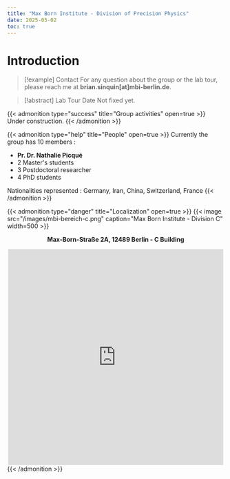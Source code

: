 ```yaml
---
title: "Max Born Institute - Division of Precision Physics"
date: 2025-05-02
toc: true
---
```


# Introduction

> [!example] Contact
>  For any question about the group or the lab tour, please reach me at **brian.sinquin[at]mbi-berlin.de**.

> [!abstract] Lab Tour Date
<i class="fa-solid fa-cog fa-spin"></i> Not fixed yet.

{{< admonition type="success" title="Group activities" open=true >}}
<i class="fa-solid fa-cog fa-spin"></i> Under construction.
{{< /admonition >}}

{{< admonition type="help" title="People" open=true >}}
Currently the group has 10 members :

* **Pr. Dr. Nathalie Picqué**
* 2 Master's students
* 3 Postdoctoral researcher
* 4 PhD students

Nationalities represented : Germany, Iran, China, Switzerland, France
{{< /admonition >}}



{{< admonition type="danger" title="Localization" open=true >}}
{{< image src="/images/mbi-bereich-c.png" caption="Max Born Institute - Division C" width=500 >}}
<center><p><b>Max-Born-Straße 2A, 12489 Berlin - C Building</b></p></center>
<center>  <div style="text-decoration:none; overflow:hidden;max-width:100%;width:500px;height:500px;"><div id="my-map-canvas" style="height:100%; width:100%;max-width:100%;"><iframe style="height:100%;width:100%;border:0;" frameborder="0" src="https://www.google.com/maps/embed/v1/place?q=52.4305+13.52644&key=AIzaSyBFw0Qbyq9zTFTd-tUY6dZWTgaQzuU17R8"></iframe></div><a class="googlecoder" rel="nofollow" href="https://www.bootstrapskins.com/themes" id="grab-map-data">premium bootstrap themes</a><style>#my-map-canvas img.text-marker{max-width:none!important;background:none!important;}img{max-width:none}</style></div></center>
{{< /admonition >}}



